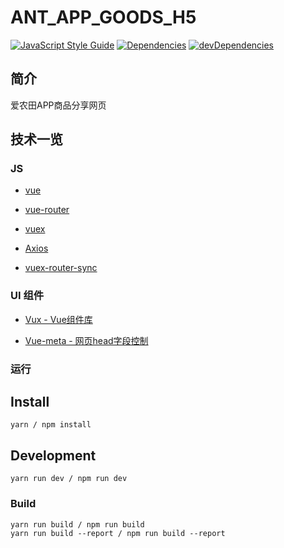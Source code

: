 # ANT_APP_GOODS_H5

[![JavaScript Style Guide](https://img.shields.io/badge/code_style-standard-brightgreen.svg)](https://standardjs.com)
[![Dependencies](https://david-dm.org/HopeFE/vux-webpack-boilerplate/status.svg)](https://david-dm.org/HopeFE/vux-webpack-boilerplate)
[![devDependencies](https://david-dm.org/HopeFE/vux-webpack-boilerplate/dev-status.svg)](https://david-dm.org/HopeFE/vux-webpack-boilerplate?type=dev)

## 简介

爱农田APP商品分享网页

## 技术一览

### JS

-	[vue](http://cn.vuejs.org/guide/)

-	[vue-router](http://router.vuejs.org/zh-cn/index.html)

-	[vuex](http://vuex.vuejs.org/zh-cn/index.html)

-	[Axios](https://github.com/mzabriskie/axios)

-	[vuex-router-sync](https://github.com/vuejs/vuex-router-sync)

### UI 组件

-	[Vux - Vue组件库](https://vux.li/#/)

-	[Vue-meta - 网页head字段控制](https://github.com/declandewet/vue-meta)

### 运行

## Install
```
yarn / npm install
```

## Development
```
yarn run dev / npm run dev

```

### Build
```
yarn run build / npm run build
yarn run build --report / npm run build --report
```

